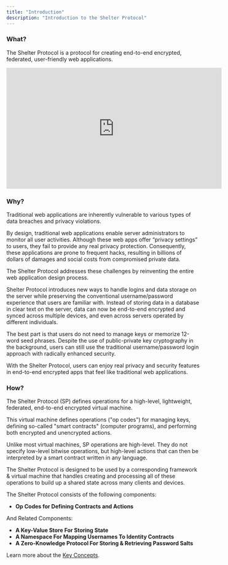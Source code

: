 ```yaml
---
title: "Introduction"
description: "Introduction to the Shelter Protocol"
---
```


### What?

The Shelter Protocol is a protocol for creating end-to-end encrypted, federated, user-friendly web applications.

<iframe width="560" height="315" src="https://www.youtube-nocookie.com/embed/w0GQz-UF0Lk" title="YouTube video player" frameborder="0" allow="accelerometer; autoplay; clipboard-write; encrypted-media; gyroscope; picture-in-picture; web-share" allowfullscreen></iframe>

### Why?

Traditional web applications are inherently vulnerable to various types of data breaches and privacy violations.

By design, traditional web applications enable server administrators to monitor all user activities. Although these web apps offer “privacy settings” to users, they fail to provide any real privacy protection. Consequently, these applications are prone to frequent hacks, resulting in billions of dollars of damages and social costs from compromised private data.

The Shelter Protocol addresses these challenges by reinventing the entire web application design process.

Shelter Protocol introduces new ways to handle logins and data storage on the server while preserving the conventional username/password experience that users are familiar with. Instead of storing data in a database in clear text on the server, data can now be end-to-end encrypted and synced across multiple devices, and even across servers operated by different individuals.

The best part is that users do not need to manage keys or memorize 12-word seed phrases. Despite the use of public-private key cryptography in the background, users can still use the traditional username/password login approach with radically enhanced security.

<!-- With the Shelter Protocol, users and server administrators can enjoy blockchain-like security without needing to use a blockchain. Shelter Protocol enables the creation of web apps that respect users' data privacy for everyone. -->

With the Shelter Protocol, users can enjoy real privacy and security features in end-to-end encrypted apps that feel like traditional web applications.

### How?

The Shelter Protocol (SP) defines operations for a high-level, lightweight, federated, end-to-end encrypted virtual machine.

This virtual machine defines operations ("op codes") for managing keys, defining so-called "smart contracts" (computer programs), and performing both encrypted and unencrypted actions.

Unlike most virtual machines, SP operations are high-level. They do not specify low-level bitwise operations, but high-level actions that can then be interpreted by a smart contract written in any language.

The Shelter Protocol is designed to be used by a corresponding framework & virtual machine that handles creating and processing all of these operations to build up a shared state across many clients and devices.

The Shelter Protocol consists of the following components:

- **Op Codes for Defining Contracts and Actions**

And Related Components:

- **A Key-Value Store For Storing State**
- **A Namespace For Mapping Usernames To Identity Contracts**
- **A Zero-Knowledge Protocol For Storing & Retrieving Password Salts**

Learn more about the [Key Concepts](/en/key-concepts).
